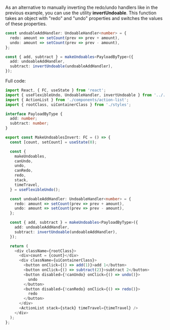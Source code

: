As an alternative to manually inverting the redo/undo handlers like in the previous example, you can use the utility **invertUndoable**. This function takes an object with "redo" and "undo" properties and switches the values of these properties.

```typescript
const undoableAddHandler: UndoableHandler<number> = {
  redo: amount => setCount(prev => prev + amount),
  undo: amount => setCount(prev => prev - amount),
};

const { add, subtract } = makeUndoables<PayloadByType>({
  add: undoableAddHandler,
  subtract: invertUndoable(undoableAddHandler),
});
```

Full code:

```typescript
import React, { FC, useState } from 'react';
import { useFlexibleUndo, UndoableHandler, invertUndoable } from '../.';
import { ActionList } from './components/action-list';
import { rootClass, uiContainerClass } from './styles';

interface PayloadByType {
  add: number;
  subtract: number;
}

export const MakeUndoablesInvert: FC = () => {
  const [count, setCount] = useState(0);

  const {
    makeUndoables,
    canUndo,
    undo,
    canRedo,
    redo,
    stack,
    timeTravel,
  } = useFlexibleUndo();

  const undoableAddHandler: UndoableHandler<number> = {
    redo: amount => setCount(prev => prev + amount),
    undo: amount => setCount(prev => prev - amount),
  };

  const { add, subtract } = makeUndoables<PayloadByType>({
    add: undoableAddHandler,
    subtract: invertUndoable(undoableAddHandler),
  });

  return (
    <div className={rootClass}>
      <div>count = {count}</div>
      <div className={uiContainerClass}>
        <button onClick={() => add(1)}>add 1</button>
        <button onClick={() => subtract(2)}>subtract 2</button>
        <button disabled={!canUndo} onClick={() => undo()}>
          undo
        </button>
        <button disabled={!canRedo} onClick={() => redo()}>
          redo
        </button>
      </div>
      <ActionList stack={stack} timeTravel={timeTravel} />
    </div>
  );
};
```
